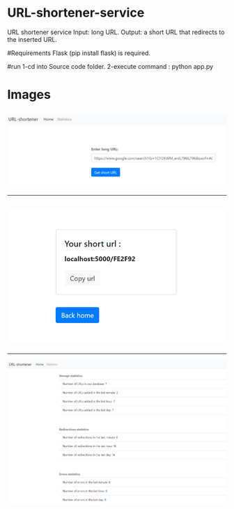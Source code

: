 # URL-shortener-service

URL shortener service
Input: long URL.
Output: a short URL that redirects to the inserted URL.

#Requirements
Flask (pip install flask) is required.

#run
1-cd into Source code folder.
2-execute command : python app.py


# Images


![](images/homePage.PNG)
---------------------------------------------------------------------------------
---------------------------------------------------------------------------------
![](images/shortURL.PNG)
---------------------------------------------------------------------------------
---------------------------------------------------------------------------------
![](images/statistics.PNG)
